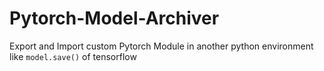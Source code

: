 # Pytorch-Model-Archiver
Export and Import custom Pytorch Module in another python environment like `model.save()` of tensorflow
